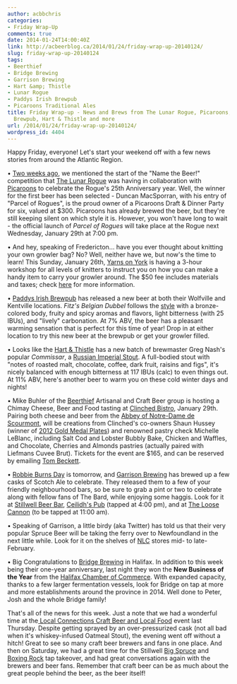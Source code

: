 ```yaml
---
author: acbbchris
categories:
- Friday Wrap-Up
comments: true
date: 2014-01-24T14:00:40Z
link: http://acbeerblog.ca/2014/01/24/friday-wrap-up-20140124/
slug: friday-wrap-up-20140124
tags:
- Beerthief
- Bridge Brewing
- Garrison Brewing
- Hart &amp; Thistle
- Lunar Rogue
- Paddys Irish Brewpub
- Picaroons Traditional Ales
title: Friday Wrap-up - News and Brews from The Lunar Rogue, Picaroons, Paddys Irish
  Brewpub, Hart & Thistle and more
url: /2014/01/24/friday-wrap-up-20140124/
wordpress_id: 4404
---
```


Happy Friday, everyone! Let's start your weekend off with a few news stories from around the Atlantic Region.

• [Two weeks ago](http://atlanticcanadabeerblog.wordpress.com/2014/01/10/friday-wrap-up-20140110/), we mentioned the start of the "Name the Beer!" competition that [The Lunar Rogue](http://www.lunarrogue.com/) was having in collaboration with [Picaroons](https://www.facebook.com/picaroons) to celebrate the Rogue's 25th Anniversary year. Well, the winner for the first beer has been selected - Duncan MacSporran, with his entry of "Parcel of Rogues", is the proud owner of a Picaroons Draft & Dinner Party for six, valued at $300. Picaroons has already brewed the beer, but they're still keeping silent on which style it is. However, you won't have long to wait - the official launch of _Parcel of Rogues_ will take place at the Rogue next Wednesday, January 29th at 7:00 pm.

• And hey, speaking of Fredericton... have you ever thought about knitting your own growler bag? No? Well, neither have we, but now's the time to learn! This Sunday, January 26th, [Yarns on York](https://www.facebook.com/pages/Yarns-On-York/261572517225228) is having a 3-hour workshop for all levels of knitters to instruct you on how you can make a handy item to carry your growler around. The $50 fee includes materials and taxes; check [here](http://www.edventures.ca/en/workshops/KnittingGrowlerFROSTival.asp) for more information.

• [Paddys Irish Brewpub](http://www.paddyspub.ca/) has released a new beer at both their Wolfville and Kentville locations. _Fitz's Belgian Dubbel_ follows the [style](http://www.bjcp.org/2008styles/style18.php#1b) with a bronze-colored body, fruity and spicy aromas and flavors, light bitterness (with 25 IBUs), and "lively" carbonation. At 7% ABV, the beer has a pleasant warming sensation that is perfect for this time of year! Drop in at either location to try this new beer at the brewpub or get your growler filled.

• Looks like the [Hart & Thistle](http://www.hartandthistle.com/) has a new batch of brewmaster Greg Nash's popular _Commissar_, a [Russian Imperial Stout](http://www.bjcp.org/2008styles/style13.php#1f). A full-bodied stout with "notes of roasted malt, chocolate, coffee, dark fruit, raisins and figs", it's nicely balanced with enough bitterness at 117 IBUs (calc) to even things out. At 11% ABV, here's another beer to warm you on these cold winter days and nights!

• Mike Buhler of the [Beerthief](http://www.beerthief.ca) Artisanal and Craft Beer group is hosting a Chimay Cheese, Beer and Food tasting at [Clinched Bistro](http://www.chinchedbistro.com/), January 29th. Pairing both cheese and beer from the [Abbey of Notre-Dame de Scourmont](http://www.chimay.com/en/abbaye-de-chimay-bieres-trappistes-fromages-cisterciens-scourmont.html?IDC=271), will be creations from Clinched's co-owners Shaun Hussey (winner of [2012 Gold Medal Plates](http://goldmedalplates.com/site/?p=4531)) and renowned pastry check Michelle LeBlanc, including Salt Cod and Lobster Bubbly Bake, Chicken and Waffles, and Chocolate, Cherries and Almonds pastries (actually paired with Liefmans Cuvee Brut). Tickets for the event are $165, and can be reserved by emailing [Tom Beckett](mailto:tom.beckett<at>nl.rogers.com).

• [Robbie Burns Day](http://en.wikipedia.org/wiki/Robert_Burns) is tomorrow, and [Garrison Brewing](http://www.garrisonbrewing.com/) has brewed up a few casks of Scotch Ale to celebrate. They released them to a few of your friendly neighbourhood bars, so be sure to grab a pint or two to celebrate along with fellow fans of The Bard, while enjoying some haggis. Look for it at [Stillwell Beer Bar](http://www.barstillwell.com/), [Ceilidh's Pub](https://www.facebook.com/pages/Ceilidhs-Pub/585173001522110) (tapped at 4:00 pm), and at [The Loose Cannon](https://www.facebook.com/pages/The-Loose-Cannon-Pub/256468423163?fref=ts) (to be tapped at 11:00 am).

• Speaking of Garrison, a little birdy (aka Twitter) has told us that their very popular Spruce Beer will be taking the ferry over to Newfoundland in the next little while. Look for it on the shelves of [NLC](http://www.nlliquor.com/) stores mid- to late-February.

• Big Congratulations to [Bridge Brewing](http://bridgebeer.ca/) in Halifax. In addition to this week being their one-year anniversary, last night they won the **New Business of the Year** from the [Halifax Chamber of Commerce](http://www.halifaxchamber.com/content/HBA_2014_Finalists). With expanded capacity, thanks to a few larger fermentation vessels, look for Bridge on tap at more and more establishments around the province in 2014. Well done to Peter, Josh and the whole Bridge family!

That's all of the news for this week. Just a note that we had a wonderful time at the[ Local Connections Craft Beer and Local Food](https://www.facebook.com/media/set/?set=a.582798398456570.1073741841.155163541220060) event last Thursday. Despite getting sprayed by an over-pressurized cask (not all bad when it's whiskey-infused Oatmeal Stout), the evening went off without a hitch! Great to see so many craft beer brewers and fans in one place. And then on Saturday, we had a great time for the Stillwell [Big Spruce](http://www.bigspruce.ca/) and [Boxing Rock](http://www.boxingrock.ca/) tap takeover, and had great conversations again with the brewers and beer fans. Remember that craft beer can be as much about the great people behind the beer, as the beer itself!

